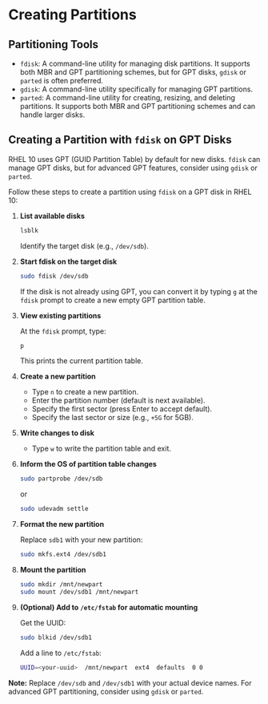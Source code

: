 # Creating Partitions

## Partitioning Tools

- `fdisk`: A command-line utility for managing disk partitions. It supports both MBR and GPT partitioning schemes, but for GPT disks, `gdisk` or `parted` is often preferred.
- `gdisk`: A command-line utility specifically for managing GPT partitions.
- `parted`: A command-line utility for creating, resizing, and deleting partitions. It supports both MBR and GPT partitioning schemes and can handle larger disks.

## Creating a Partition with `fdisk` on GPT Disks

RHEL 10 uses GPT (GUID Partition Table) by default for new disks. `fdisk` can manage GPT disks, but for advanced GPT features, consider using `gdisk` or `parted`.

Follow these steps to create a partition using `fdisk` on a GPT disk in RHEL 10:

1. **List available disks**

   ```bash
   lsblk
   ```

   Identify the target disk (e.g., `/dev/sdb`).

2. **Start fdisk on the target disk**

   ```bash
   sudo fdisk /dev/sdb
   ```

   If the disk is not already using GPT, you can convert it by typing `g` at the `fdisk` prompt to create a new empty GPT partition table.

3. **View existing partitions**

   At the `fdisk` prompt, type:

   ```bash
   p
   ```

   This prints the current partition table.

4. **Create a new partition**  
   - Type `n` to create a new partition.
   - Enter the partition number (default is next available).
   - Specify the first sector (press Enter to accept default).
   - Specify the last sector or size (e.g., `+5G` for 5GB).

5. **Write changes to disk**  
   - Type `w` to write the partition table and exit.

6. **Inform the OS of partition table changes**

   ```bash
   sudo partprobe /dev/sdb
   ```

   or
  
   ```bash
   sudo udevadm settle
   ```

7. **Format the new partition**

   Replace `sdb1` with your new partition:
  
   ```bash
   sudo mkfs.ext4 /dev/sdb1
   ```

8. **Mount the partition**

   ```bash
   sudo mkdir /mnt/newpart
   sudo mount /dev/sdb1 /mnt/newpart
   ```

9. **(Optional) Add to `/etc/fstab` for automatic mounting**

   Get the UUID:

   ```bash
   sudo blkid /dev/sdb1
   ```

   Add a line to `/etc/fstab`:
  
   ```bash
   UUID=<your-uuid>  /mnt/newpart  ext4  defaults  0 0
   ```

**Note:** Replace `/dev/sdb` and `/dev/sdb1` with your actual device names. For advanced GPT partitioning, consider using `gdisk` or `parted`.
